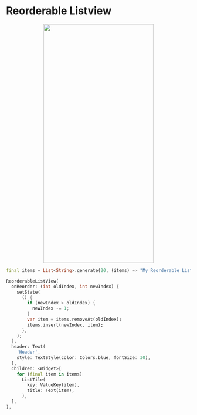 # Reorderable Listview
<p align="center">
<img src="https://docs.google.com/uc?id=1C92zKB9nMOpxPTbhQfPJPv71ni_wsVAh" height="649" width="300">
</p>

```dart
final items = List<String>.generate(20, (items) => "My Reorderable ListView  $items");

ReorderableListView(
  onReorder: (int oldIndex, int newIndex) {
    setState(
      () {
        if (newIndex > oldIndex) {
          newIndex -= 1;
        }
        var item = items.removeAt(oldIndex);
        items.insert(newIndex, item);
      },
    );
  },
  header: Text(
    'Header',
    style: TextStyle(color: Colors.blue, fontSize: 30),
  ),
  children: <Widget>[
    for (final item in items)
      ListTile(
        key: ValueKey(item),
        title: Text(item),
      ),
  ],
),
```
